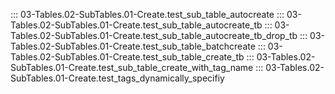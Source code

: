 ::: 03-Tables.02-SubTables.01-Create.test_sub_table_autocreate
::: 03-Tables.02-SubTables.01-Create.test_sub_table_autocreate_tb
::: 03-Tables.02-SubTables.01-Create.test_sub_table_autocreate_tb_drop_tb
::: 03-Tables.02-SubTables.01-Create.test_sub_table_batchcreate
::: 03-Tables.02-SubTables.01-Create.test_sub_table_create_tb
::: 03-Tables.02-SubTables.01-Create.test_sub_table_create_with_tag_name
::: 03-Tables.02-SubTables.01-Create.test_tags_dynamically_specifiy
